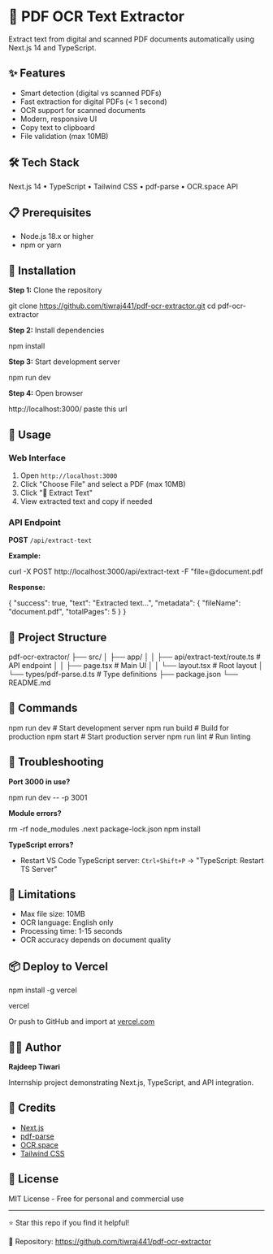 # 📄 PDF OCR Text Extractor

Extract text from digital and scanned PDF documents automatically using Next.js 14 and TypeScript.

## ✨ Features

-  Smart detection (digital vs scanned PDFs)
-  Fast extraction for digital PDFs (< 1 second)
-  OCR support for scanned documents
-  Modern, responsive UI
-  Copy text to clipboard
-  File validation (max 10MB)

## 🛠️ Tech Stack

Next.js 14 • TypeScript • Tailwind CSS • pdf-parse • OCR.space API

## 📋 Prerequisites

- Node.js 18.x or higher
- npm or yarn

## 🚀 Installation

**Step 1:** Clone the repository

git clone https://github.com/tiwraj441/pdf-ocr-extractor.git
cd pdf-ocr-extractor


**Step 2:** Install dependencies


npm install


**Step 3:** Start development server

npm run dev


**Step 4:** Open browser

http://localhost:3000/ paste this url


## 📖 Usage

### Web Interface

1. Open `http://localhost:3000`
2. Click "Choose File" and select a PDF (max 10MB)
3. Click "🚀 Extract Text"
4. View extracted text and copy if needed

### API Endpoint

**POST** `/api/extract-text`

**Example:**

curl -X POST http://localhost:3000/api/extract-text
-F "file=@document.pdf


**Response:**

{
"success": true,
"text": "Extracted text...",
"metadata": {
"fileName": "document.pdf",
"totalPages": 5
}
}


## 📁 Project Structure


pdf-ocr-extractor/
├── src/
│ ├── app/
│ │ ├── api/extract-text/route.ts # API endpoint
│ │ ├── page.tsx # Main UI
│ │ └── layout.tsx # Root layout
│ └── types/pdf-parse.d.ts # Type definitions
├── package.json
└── README.md


## 🔧 Commands


npm run dev # Start development server
npm run build # Build for production
npm start # Start production server
npm run lint # Run linting



## 🐛 Troubleshooting

**Port 3000 in use?**

npm run dev -- -p 3001


**Module errors?**


rm -rf node_modules .next package-lock.json
npm install


**TypeScript errors?**
- Restart VS Code TypeScript server: `Ctrl+Shift+P` → "TypeScript: Restart TS Server"

## 🚧 Limitations

- Max file size: 10MB
- OCR language: English only
- Processing time: 1-15 seconds
- OCR accuracy depends on document quality

## 📦 Deploy to Vercel


npm install -g vercel

vercel


Or push to GitHub and import at [vercel.com](https://vercel.com)

## 👨‍💻 Author

**Rajdeep Tiwari**

Internship project demonstrating Next.js, TypeScript, and API integration.

## 🙏 Credits

- [Next.js](https://nextjs.org/)
- [pdf-parse](https://npmjs.com/package/pdf-parse)
- [OCR.space](https://ocr.space/)
- [Tailwind CSS](https://tailwindcss.com/)

## 📝 License

MIT License - Free for personal and commercial use

---

⭐ Star this repo if you find it helpful!

🔗 Repository: https://github.com/tiwraj441/pdf-ocr-extractor
